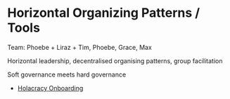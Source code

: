 # Horizontal Organizing Patterns / Tools

Team: Phoebe + Liraz + Tim, Phoebe, Grace, Max

Horizontal leadership, decentralised organising patterns, group facilitation

Soft governance meets hard governance

+ [Holacracy Onboarding](../foundation/roles/holacracy.md)

